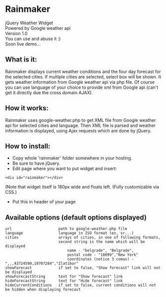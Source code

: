 Rainmaker
===========

jQuery Weather Widget<br/>
Powered by Google weather api<br/>
Version 1.0<br/>
You can use and abuse it :)<br/>
Soon live demo...



What is it:
-----------
Rainmaker displays current weather conditions and the four day forecast for the selected cities. 
If multiple cities are selected, select box will be shown. It gets weather information from Google weather api via php file.
Of course you can use language of your choice to provide xml from Google api (can't get it directly due the cross domain AJAX). 

How it works:
-------------
Rainmaker uses google-weather.php to get XML file from Google weather api for selected cities and language. 
Then XML file is parsed and weather information is displayed, using Ajax requests which are done by jQuery.

How to install:
---------------
* Copy whole 'rainmaker' folder somewhere in your hosting.
* Be sure to have jQuery.
* Edit page where you want to put widget and insert:

`<div id="rainmaker"></div>`

(Note that widget itself is 180px wide and floats left. 
(Fully customizable via CSS.)

* Put this in header of your page

	<link href="rainmaker/rainmaker.css" rel="stylesheet"  type="text/css" />
	<script type="text/javascript" src="rainmaker/rainmaker.js"></script>
	<script type="text/javascript">
	$(document).ready(function(){
		$("#rainmaker").rainmaker({
		   language: "en",
		   cities: Array(
				"belgrade", "Belgrade",
				"paris", "Paris",
				"london", "London", 
				"moscow", "Moscow", 
				"10099","New York", // postal code
				",,,43724590,19707284","Zlatibor" // coordinates (notice 3 comas)
		   ),
		   showForecast: true,
		   showForecastString: 'Show forecast',
		   hideForecastString: 'Hide forecast',
		   hideCurrentConditions: true
		});	
	});
	</script>

Available options (default options displayed)
---------------------------------------------
	url                     path to google-weather.php file
	language		        language in ISO format (en, sr...)
	cities			        arrays of cities, in one of following formats, 
							second string is the name which will be displayed
								name - "belgrade", "Belgrade",
								postal code - "10099","New York"
								coordinates (notice 3 comas) - ",,,43724590,19707284","Zlatibor"
	showForecast	        if set to false, "Show forecast" link will not be displayed
	showForecastString      text for "Show forecast" link
	hideForecastString      text for "Hide forecast" link
	hideCurrentConditions   if set to false, current conditions will not be hidden when displaying forecast

